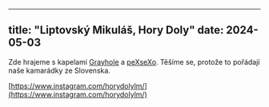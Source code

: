 
---
title: "Liptovský Mikuláš, Hory Doly"
date: 2024-05-03
---

Zde hrajeme s kapelami [Grayhole](https://www.instagram.com/gray.hole/)
a [peXseXo](https://www.instagram.com/pexsexo/). Těšíme se, protože
to pořádají naše kamarádky ze Slovenska.

[https://www.instagram.com/horydolylm/](https://www.instagram.com/horydolylm/)
